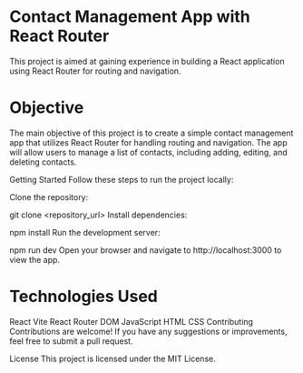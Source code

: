 # Contact Management App with React Router

This project is aimed at gaining experience in building a React application using React Router for routing and navigation.

# Objective
The main objective of this project is to create a simple contact management app that utilizes React Router for handling routing and navigation. The app will allow users to manage a list of contacts, including adding, editing, and deleting contacts.

Getting Started
Follow these steps to run the project locally:

Clone the repository:

git clone <repository_url>
Install dependencies:

npm install
Run the development server:

npm run dev
Open your browser and navigate to http://localhost:3000 to view the app.

# Technologies Used
React
Vite
React Router DOM
JavaScript
HTML
CSS
Contributing
Contributions are welcome! If you have any suggestions or improvements, feel free to submit a pull request.

License
This project is licensed under the MIT License.
